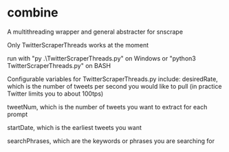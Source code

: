 # combine
A multithreading wrapper and general abstracter for snscrape

Only TwitterScraperThreads works at the moment

run with "py .\TwitterScraperThreads.py" on Windows or "python3 TwitterScraperThreads.py" on BASH

Configurable variables for TwitterScraperThreads.py include:
desiredRate, which is the number of tweets per second you would like to pull (in practice Twitter limits you to about 100tps)

tweetNum, which is the number of tweets you want to extract for each prompt

startDate, which is the earliest tweets you want

searchPhrases, which are the keywords or phrases you are searching for